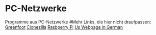# PC-Netzwerke
Programme aus PC-Netzwerke
  #Mehr Links, die hier nicht draufpassen:
  [Greenfoot](https://www.greenfoot.org/door)
  [Clonezilla](http://www.clonezilla.org/)
  [Rasbperry Pi](https://www.raspberrypi.org/products/)
  [Us Webpage in German](https://thimbleprojects.org/netzdesk/450715/sharksite.html)
